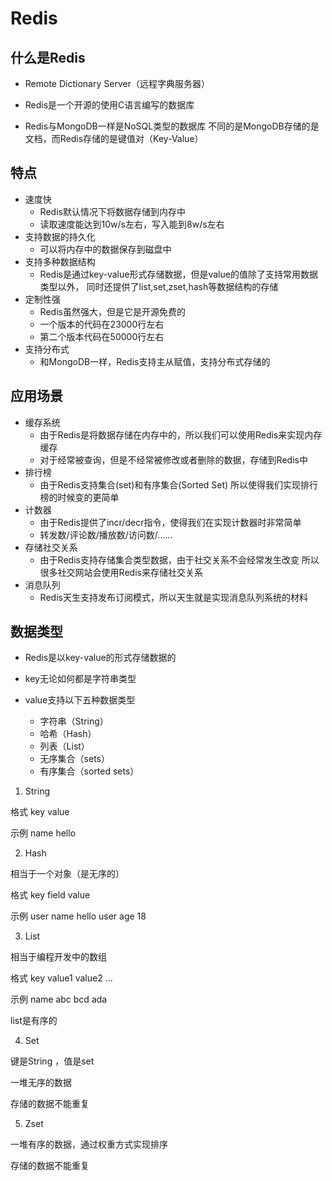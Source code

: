 # Redis

## 什么是Redis

* Remote Dictionary Server（远程字典服务器）

* Redis是一个开源的使用C语言编写的数据库

* Redis与MongoDB一样是NoSQL类型的数据库
    不同的是MongoDB存储的是文档，而Redis存储的是键值对（Key-Value）
    
## 特点

* 速度快
    * Redis默认情况下将数据存储到内存中
    * 读取速度能达到10w/s左右，写入能到8w/s左右
* 支持数据的持久化
    * 可以将内存中的数据保存到磁盘中
* 支持多种数据结构
    * Redis是通过key-value形式存储数据，但是value的值除了支持常用数据类型以外，
        同时还提供了list,set,zset,hash等数据结构的存储
* 定制性强
    * Redis虽然强大，但是它是开源免费的
    * 一个版本的代码在23000行左右
    * 第二个版本代码在50000行左右
* 支持分布式
    * 和MongoDB一样，Redis支持主从赋值，支持分布式存储的

## 应用场景

* 缓存系统
    * 由于Redis是将数据存储在内存中的，所以我们可以使用Redis来实现内存缓存
    * 对于经常被查询，但是不经常被修改或者删除的数据，存储到Redis中
* 排行榜
    * 由于Redis支持集合(set)和有序集合(Sorted Set)
    所以使得我们实现排行榜的时候变的更简单
* 计数器
    * 由于Redis提供了incr/decr指令，使得我们在实现计数器时非常简单
    * 转发数/评论数/播放数/访问数/......
* 存储社交关系
    * 由于Redis支持存储集合类型数据，由于社交关系不会经常发生改变
    所以很多社交网站会使用Redis来存储社交关系
* 消息队列
    * Redis天生支持发布订阅模式，所以天生就是实现消息队列系统的材料

## 数据类型

* Redis是以key-value的形式存储数据的

* key无论如何都是字符串类型

* value支持以下五种数据类型
    * 字符串（String）
    * 哈希（Hash）
    * 列表（List）
    * 无序集合（sets）
    * 有序集合（sorted sets）

1. String

格式 key value

示例 name hello

2. Hash 

相当于一个对象（是无序的）

格式 key field value

示例 user name hello
    user age    18

3. List

相当于编程开发中的数组

格式 key value1 value2 ...

示例 name abc bcd ada

list是有序的

4. Set

键是String ，值是set

一堆无序的数据

存储的数据不能重复

5. Zset

一堆有序的数据，通过权重方式实现排序

存储的数据不能重复